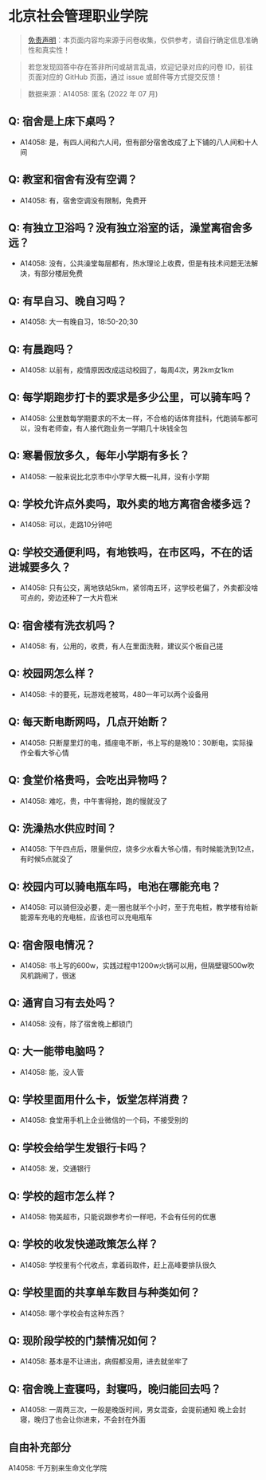 # 北京社会管理职业学院

> [免责声明](https://colleges.chat/#_3)：本页面内容均来源于问卷收集，仅供参考，请自行确定信息准确性和真实性！

> 若您发现回答中存在答非所问或胡言乱语，欢迎记录对应的问卷 ID，前往页面对应的 GitHub 页面，通过 issue 或邮件等方式提交反馈！

> 数据来源：A14058: 匿名 (2022 年 07 月)

## Q: 宿舍是上床下桌吗？

- A14058: 是，有四人间和六人间，但有部分宿舍改成了上下铺的八人间和十人间

## Q: 教室和宿舍有没有空调？

- A14058: 有，宿舍空调没有限制，免费开

## Q: 有独立卫浴吗？没有独立浴室的话，澡堂离宿舍多远？

- A14058: 没有，公共澡堂每层都有，热水理论上收费，但是有技术问题无法解决，有部分楼层免费

## Q: 有早自习、晚自习吗？

- A14058: 大一有晚自习，18:50-20;30

## Q: 有晨跑吗？

- A14058: 以前有，疫情原因改成运动校园了，每周4次，男2km女1km

## Q: 每学期跑步打卡的要求是多少公里，可以骑车吗？

- A14058: 公里数每学期要求的不太一样，不合格的话体育挂科，代跑骑车都可以，没有老师查，有人接代跑业务一学期几十块钱全包

## Q: 寒暑假放多久，每年小学期有多长？

- A14058: 一般来说比北京市中小学早大概一礼拜，没有小学期

## Q: 学校允许点外卖吗，取外卖的地方离宿舍楼多远？

- A14058: 可以，走路10分钟吧

## Q: 学校交通便利吗，有地铁吗，在市区吗，不在的话进城要多久？

- A14058: 只有公交，离地铁站5km，紧邻南五环，这学校老偏了，外卖都没啥可点的，旁边还种了一大片苞米

## Q: 宿舍楼有洗衣机吗？

- A14058: 有，公用的，收费，有人在里面洗鞋，建议买个板自己搓

## Q: 校园网怎么样？

- A14058: 卡的要死，玩游戏老被骂，480一年可以两个设备用

## Q: 每天断电断网吗，几点开始断？

- A14058: 只断屋里灯的电，插座电不断，书上写的是晚10：30断电，实际操作全看大爷心情

## Q: 食堂价格贵吗，会吃出异物吗？

- A14058: 难吃，贵，中午害得抢，跑的慢就没了

## Q: 洗澡热水供应时间？

- A14058: 下午四点后，限量供应，烧多少水看大爷心情，有时候能洗到12点，有时候5点就没了

## Q: 校园内可以骑电瓶车吗，电池在哪能充电？

- A14058: 可以骑但没必要，走一圈也就半个小时，至于充电桩，教学楼有给新能源车充电的充电桩，应该也可以充电瓶车

## Q: 宿舍限电情况？

- A14058: 书上写的600w，实践过程中1200w火锅可以用，但隔壁寝500w吹风机跳闸了，很迷

## Q: 通宵自习有去处吗？

- A14058: 没有，除了宿舍晚上都锁门

## Q: 大一能带电脑吗？

- A14058: 能，没人管

## Q: 学校里面用什么卡，饭堂怎样消费？

- A14058: 食堂用手机上企业微信的一个码，不接受别的

## Q: 学校会给学生发银行卡吗？

- A14058: 发，交通银行

## Q: 学校的超市怎么样？

- A14058: 物美超市，只能说跟参考价一样吧，不会有任何的优惠

## Q: 学校的收发快递政策怎么样？

- A14058: 学校里有个代收点，拿着码取件，赶上高峰要排队很久

## Q: 学校里面的共享单车数目与种类如何？

- A14058: 哪个学校会有这种东西？

## Q: 现阶段学校的门禁情况如何？

- A14058: 基本是不让进出，病假都没用，进去就坐牢了

## Q: 宿舍晚上查寝吗，封寝吗，晚归能回去吗？

- A14058: 一周两三次，一般是晚饭时间，男女混查，会提前通知
晚上会封寝，晚归了也会让你进来，不会封在外面

## 自由补充部分

A14058: 千万别来生命文化学院